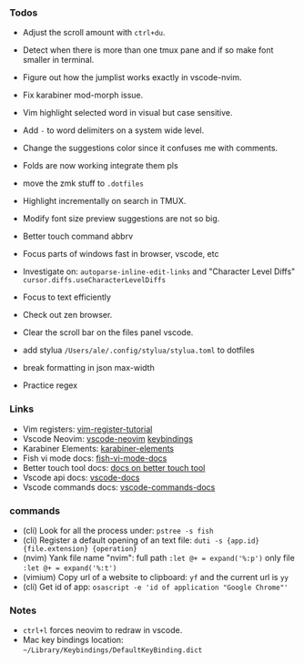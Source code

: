 ### Todos

- Adjust the scroll amount with `ctrl+du`.
- Detect when there is more than one tmux pane and if so make font smaller in terminal.
- Figure out how the jumplist works exactly in vscode-nvim.
- Fix karabiner mod-morph issue.
- Vim highlight selected word in visual but case sensitive.

- Add `-` to word delimiters on a system wide level.
- Change the suggestions color since it confuses me with comments.
- Folds are now working integrate them pls
- move the zmk stuff to `.dotfiles`
- Highlight incrementally on search in TMUX.
- Modify font size preview suggestions are not so big.

- Better touch command abbrv
- Focus parts of windows fast in browser, vscode, etc
- Investigate on: `autoparse-inline-edit-links` and "Character Level Diffs" `cursor.diffs.useCharacterLevelDiffs`
- Focus to text efficiently
- Check out zen browser.
- Clear the scroll bar on the files panel vscode.
- add stylua `/Users/ale/.config/stylua/stylua.toml` to dotfiles
- break formatting in json max-width
- Practice regex

### Links

- Vim registers:
  [vim-register-tutorial](https://www.barbarianmeetscoding.com/boost-your-coding-fu-with-vscode-and-vim/copy-paste/)
- Vscode Neovim:
  [vscode-neovim]("https://marketplace.visualstudio.com/items?itemName=asvetliakov.vscode-neovim")
  [keybindings]("https://marketplace.visualstudio.com/items?itemName=asvetliakov.vscode-neovim#explorerlist-navigation-bindings")
- Karabiner Elements:
  [karabiner-elements]("https://karabiner-elements.pqrs.org/docs/")
- Fish vi mode docs:
  [fish-vi-mode-docs]("https://fishshell.com/docs/current/interactive.html#command-mode")
- Better touch tool docs:
  [docs on better touch tool]("https://docs.folivora.ai/")
- Vscode api docs:
  [vscode-docs]("https://code.visualstudio.com/api/references/vscode-api")
- Vscode commands docs:
  [vscode-commands-docs]("https://code.visualstudio.com/api/references/commands")

### commands

- (cli) Look for all the process under: `pstree -s fish`
- (cli) Register a default opening of an text file: `duti -s {app.id} {file.extension} {operation}`
- (nvim) Yank file name "nvim": full path `:let @+ = expand('%:p')` only file `:let @+ = expand('%:t')`
- (vimium) Copy url of a website to clipboard: `yf` and the current url is `yy`
- (cli) Get id of app: `osascript -e 'id of application "Google Chrome"'`

### Notes

- `ctrl+l` forces neovim to redraw in vscode.
- Mac key bindings location: `~/Library/Keybindings/DefaultKeyBinding.dict`
